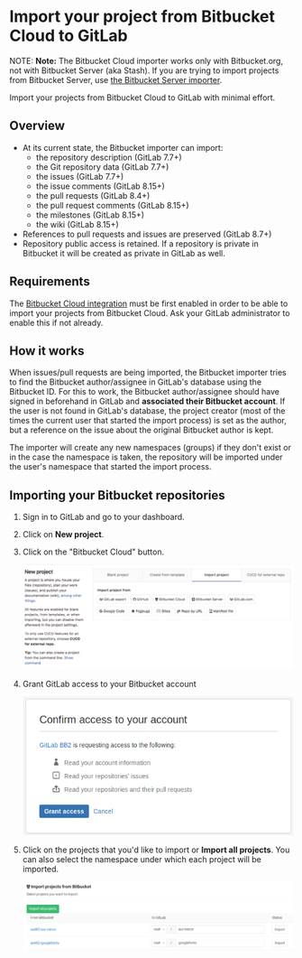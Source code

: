# Import your project from Bitbucket Cloud to GitLab

NOTE: **Note:**
The Bitbucket Cloud importer works only with Bitbucket.org, not with Bitbucket
Server (aka Stash). If you are trying to import projects from Bitbucket Server, use
[the Bitbucket Server importer](bitbucket_server.md).

Import your projects from Bitbucket Cloud to GitLab with minimal effort.

## Overview

- At its current state, the Bitbucket importer can import:
  - the repository description (GitLab 7.7+)
  - the Git repository data (GitLab 7.7+)
  - the issues (GitLab 7.7+)
  - the issue comments (GitLab 8.15+)
  - the pull requests (GitLab 8.4+)
  - the pull request comments (GitLab 8.15+)
  - the milestones (GitLab 8.15+)
  - the wiki (GitLab 8.15+)
- References to pull requests and issues are preserved (GitLab 8.7+)
- Repository public access is retained. If a repository is private in Bitbucket
  it will be created as private in GitLab as well.

## Requirements

The [Bitbucket Cloud integration][bb-import] must be first enabled in order to be
able to import your projects from Bitbucket Cloud. Ask your GitLab administrator
to enable this if not already.

## How it works

When issues/pull requests are being imported, the Bitbucket importer tries to find
the Bitbucket author/assignee in GitLab's database using the Bitbucket ID. For this
to work, the Bitbucket author/assignee should have signed in beforehand in GitLab
and **associated their Bitbucket account**. If the user is not
found in GitLab's database, the project creator (most of the times the current
user that started the import process) is set as the author, but a reference on
the issue about the original Bitbucket author is kept.

The importer will create any new namespaces (groups) if they don't exist or in
the case the namespace is taken, the repository will be imported under the user's
namespace that started the import process.

## Importing your Bitbucket repositories

1. Sign in to GitLab and go to your dashboard.
1. Click on **New project**.

1. Click on the "Bitbucket Cloud" button.

    ![Bitbucket](img/import_projects_from_new_project_page.png)

1. Grant GitLab access to your Bitbucket account

    ![Grant access](img/bitbucket_import_grant_access.png)

1. Click on the projects that you'd like to import or **Import all projects**.
   You can also select the namespace under which each project will be
   imported.

    ![Import projects](img/bitbucket_import_select_project.png)

[bb-import]: ../../../integration/bitbucket.md
[social sign-in]: ../../profile/account/social_sign_in.md
